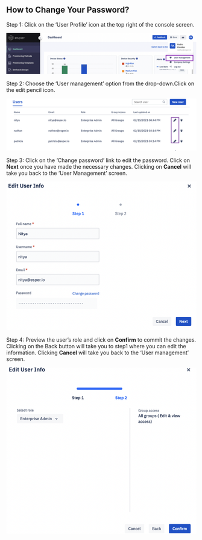 ## How to Change Your Password?

  

Step 1: Click on the ‘User Profile’ icon at the top right of the console screen.

![](./images/password/1-user.png)

  

Step 2: Choose the ‘User management’ option from the drop-down.Click on the edit pencil icon.

  

![](./images/password/2-edit.png)

  

Step 3: Click on the ‘Change password’ link to edit the password. Click on **Next** once you have made the necessary changes. Clicking on **Cancel** will take you back to the ‘User Management’ screen.

  

![](./images/password/3-change.png)

  

Step 4: Preview the user’s role and click on **Confirm** to commit the changes. Clicking on the Back button will take you to step1 where you can edit the information. Clicking **Cancel** will take you back to the ‘User management’ screen.

![](./images/password/4-confirm.png)